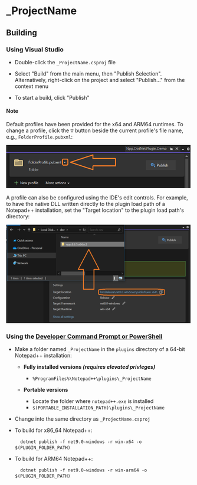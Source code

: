 _ProjectName
=============

Building
--------

### Using Visual Studio

- Double-click the `_ProjectName.csproj` file

- Select "Build" from the main menu, then "Publish Selection".
  Alternatively, right-click on the project and select "Publish..." from the context menu

- To start a build, click "Publish"

#### Note

Default profiles have been provided for the x64 and ARM64 runtimes. To change a profile,
click the <kbd>&#x25BD;</kbd> button beside the current profile's file name, e.g., `FolderProfile.pubxml`:

<img alt="Select a Publish Profile" width="500"
src="https://raw.githubusercontent.com/npp-dotnet/Npp.DotNet.Plugin/refs/heads/main/doc/img/vs2022-select-publish-profile.png">

A profile can also be configured using the IDE's edit controls. For example, to have the native DLL
written directly to the plugin load path of a Notepad++ installation, set the "Target location" to the
plugin load path's directory:

<img alt="Configure Target Location" width="500"
src="https://raw.githubusercontent.com/npp-dotnet/Npp.DotNet.Plugin/refs/heads/main/doc/img/vs2022-config-profile-target-loc.png">

### Using the [Developer Command Prompt or PowerShell](https://learn.microsoft.com/visualstudio/ide/reference/command-prompt-powershell)

- Make a folder named `_ProjectName` in the `plugins` directory of a 64-bit Notepad++ installation:

  * __Fully installed versions *(requires elevated privleges)*__
    + `%ProgramFiles%\Notepad++\plugins\_ProjectName`

  * __Portable versions__
    + Locate the folder where `notepad++.exe` is installed
    + `$(PORTABLE_INSTALLATION_PATH)\plugins\_ProjectName`

- Change into the same directory as `_ProjectName.csproj`

- To build for x86_64 Notepad++:

        dotnet publish -f net9.0-windows -r win-x64 -o $(PLUGIN_FOLDER_PATH)

- To build for ARM64 Notepad++:

        dotnet publish -f net9.0-windows -r win-arm64 -o $(PLUGIN_FOLDER_PATH)
